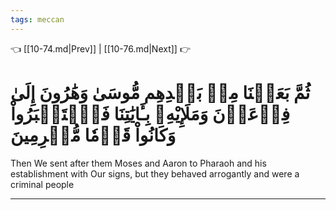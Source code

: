 ```yaml
---
tags: meccan
---
```


👈 [[10-74.md|Prev]] | [[10-76.md|Next]] 👉

# ثُمَّ بَعَثۡنَا مِنۢ بَعۡدِهِم مُّوسَىٰ وَهَٰرُونَ إِلَىٰ فِرۡعَوۡنَ وَمَلَإِيْهِۦ بِـَٔايَٰتِنَا فَٱسۡتَكۡبَرُواْ وَكَانُواْ قَوۡمٗا مُّجۡرِمِينَ

Then We sent after them Moses and Aaron to Pharaoh and his establishment with Our signs, but they behaved arrogantly and were a criminal people

---

